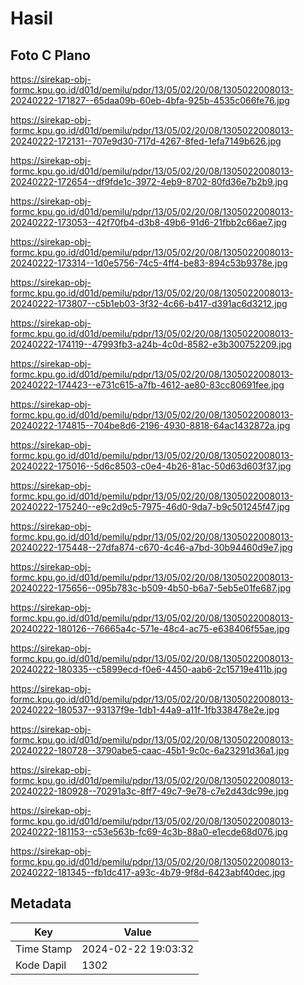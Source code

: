 # Hasil

## Foto C Plano

https://sirekap-obj-formc.kpu.go.id/d01d/pemilu/pdpr/13/05/02/20/08/1305022008013-20240222-171827--65daa09b-60eb-4bfa-925b-4535c066fe76.jpg

https://sirekap-obj-formc.kpu.go.id/d01d/pemilu/pdpr/13/05/02/20/08/1305022008013-20240222-172131--707e9d30-717d-4267-8fed-1efa7149b626.jpg

https://sirekap-obj-formc.kpu.go.id/d01d/pemilu/pdpr/13/05/02/20/08/1305022008013-20240222-172654--df9fde1c-3972-4eb9-8702-80fd36e7b2b9.jpg

https://sirekap-obj-formc.kpu.go.id/d01d/pemilu/pdpr/13/05/02/20/08/1305022008013-20240222-173053--42f70fb4-d3b8-49b6-91d6-21fbb2c66ae7.jpg

https://sirekap-obj-formc.kpu.go.id/d01d/pemilu/pdpr/13/05/02/20/08/1305022008013-20240222-173314--1d0e5756-74c5-4ff4-be83-894c53b9378e.jpg

https://sirekap-obj-formc.kpu.go.id/d01d/pemilu/pdpr/13/05/02/20/08/1305022008013-20240222-173807--c5b1eb03-3f32-4c66-b417-d391ac6d3212.jpg

https://sirekap-obj-formc.kpu.go.id/d01d/pemilu/pdpr/13/05/02/20/08/1305022008013-20240222-174119--47993fb3-a24b-4c0d-8582-e3b300752209.jpg

https://sirekap-obj-formc.kpu.go.id/d01d/pemilu/pdpr/13/05/02/20/08/1305022008013-20240222-174423--e731c615-a7fb-4612-ae80-83cc80691fee.jpg

https://sirekap-obj-formc.kpu.go.id/d01d/pemilu/pdpr/13/05/02/20/08/1305022008013-20240222-174815--704be8d6-2196-4930-8818-64ac1432872a.jpg

https://sirekap-obj-formc.kpu.go.id/d01d/pemilu/pdpr/13/05/02/20/08/1305022008013-20240222-175016--5d6c8503-c0e4-4b26-81ac-50d63d603f37.jpg

https://sirekap-obj-formc.kpu.go.id/d01d/pemilu/pdpr/13/05/02/20/08/1305022008013-20240222-175240--e9c2d9c5-7975-46d0-9da7-b9c501245f47.jpg

https://sirekap-obj-formc.kpu.go.id/d01d/pemilu/pdpr/13/05/02/20/08/1305022008013-20240222-175448--27dfa874-c670-4c46-a7bd-30b94460d9e7.jpg

https://sirekap-obj-formc.kpu.go.id/d01d/pemilu/pdpr/13/05/02/20/08/1305022008013-20240222-175656--095b783c-b509-4b50-b6a7-5eb5e01fe687.jpg

https://sirekap-obj-formc.kpu.go.id/d01d/pemilu/pdpr/13/05/02/20/08/1305022008013-20240222-180126--76665a4c-571e-48c4-ac75-e638406f55ae.jpg

https://sirekap-obj-formc.kpu.go.id/d01d/pemilu/pdpr/13/05/02/20/08/1305022008013-20240222-180335--c5899ecd-f0e6-4450-aab6-2c15719e411b.jpg

https://sirekap-obj-formc.kpu.go.id/d01d/pemilu/pdpr/13/05/02/20/08/1305022008013-20240222-180537--93137f9e-1db1-44a9-a11f-1fb338478e2e.jpg

https://sirekap-obj-formc.kpu.go.id/d01d/pemilu/pdpr/13/05/02/20/08/1305022008013-20240222-180728--3790abe5-caac-45b1-9c0c-6a23291d36a1.jpg

https://sirekap-obj-formc.kpu.go.id/d01d/pemilu/pdpr/13/05/02/20/08/1305022008013-20240222-180928--70291a3c-8ff7-49c7-9e78-c7e2d43dc99e.jpg

https://sirekap-obj-formc.kpu.go.id/d01d/pemilu/pdpr/13/05/02/20/08/1305022008013-20240222-181153--c53e563b-fc69-4c3b-88a0-e1ecde68d076.jpg

https://sirekap-obj-formc.kpu.go.id/d01d/pemilu/pdpr/13/05/02/20/08/1305022008013-20240222-181345--fb1dc417-a93c-4b79-9f8d-6423abf40dec.jpg


## Metadata

| Key        | Value               |
| ---------- | ------------------- |
| Time Stamp | 2024-02-22 19:03:32 |
| Kode Dapil | 1302                |




